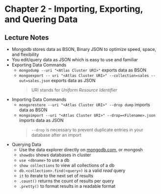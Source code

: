 # Chapter 2 - Importing, Exporting, and Quering Data

## Lecture Notes

- Mongodb stores data as BSON, Binary JSON to optimize speed, space, and flexibility
- You edit/query data as JSON which is easy to use and familiar
- Exporting Data Commands
  - `mongodump --uri "<Atlas Cluster URI>"` exports data as BSON
  - `mongoexport -- uri "<Atlas Cluster URI>" --collection=sales --out=sales.json` exports data as JSON
    > URI stands for _Uniform Resource Identifier_
- Importing Data Commands
  - `mongorestore --uri "<Atlas Cluster URI>" --drop dump` imports data as BSON
  - `mongoimport --uri "<Atlas Cluster URI>" --drop=<Filename>.json` imports data as JSON
    > `--drop` is necessary to prevent duplicate entries in your database after an import
- Querying Data
  - Use the data explorer directly on [mongodb.com](mondodb.com), or mongosh
  - `showdbs` shows databases in cluster
  - `use <dbname>` to use a db
  - `show collections` to view all collections of a db
  - `db.<collection>.find(<query>)` is a valid _read_ query
  - `it` to iterate to the next set of results
  - `.count()` returns the count of results per query
  - `.pretty()` to format results in a readable format
